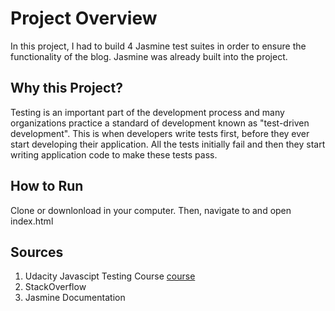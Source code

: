 # Project Overview

In this project, I had to build 4 Jasmine test suites in order to ensure the functionality of the blog. Jasmine was already built into the project.

## Why this Project?

Testing is an important part of the development process and many organizations practice a standard of development known as "test-driven development". This is when developers write tests first, before they ever start developing their application. All the tests initially fail and then they start writing application code to make these tests pass.

## How to Run

Clone or downlonload in your computer. Then, navigate to and open index.html

## Sources

1. Udacity Javascipt Testing Course [course](https://www.udacity.com/course/ud549)
2. StackOverflow
3. Jasmine Documentation

